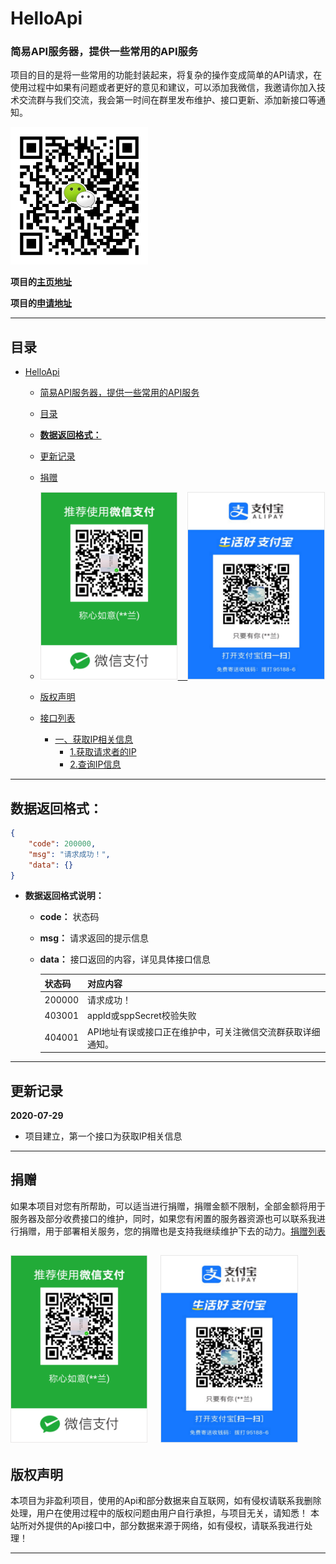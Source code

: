 # HelloApi

### 简易API服务器，提供一些常用的API服务
项目的目的是将一些常用的功能封装起来，将复杂的操作变成简单的API请求，在使用过程中如果有问题或者更好的意见和建议，可以添加我微信，我邀请你加入技术交流群与我们交流，我会第一时间在群里发布维护、接口更新、添加新接口等通知。

<img width="220" height="220" src="./img/wechat_qun.jpg"/>


**项目的[主页地址](#)**

**项目的[申请地址](#)**

---

## 目录

- [HelloApi](#helloapi)
    - [简易API服务器，提供一些常用的API服务](#简易api服务器提供一些常用的api服务)
  - [目录](#目录)
  - [**数据返回格式：**](#数据返回格式)
  - [更新记录](#更新记录)
  - [捐赠](#捐赠)
  - [<img width="220" height="300" src="./img/wxPay.png"/>&nbsp;&nbsp;&nbsp;&nbsp;<img width="220" height="300" src="./img/AliPay.png"/>](#img-width220-height300-srcimgwxpaypngimg-width220-height300-srcimgalipaypng)
  - [版权声明](#版权声明)

  - [接口列表](#接口列表)
    - [一、获取IP相关信息](./API/searchIp.md)
      - [1.获取请求者的IP](./API/searchIp.md#1获取请求者的IP)
      - [2.查询IP信息](./API/searchIp.md#2查询IP信息)

-----

## **数据返回格式：**

  ```json
  {
      "code": 200000,
      "msg": "请求成功！",
      "data": {}
  }
  ```

- **数据返回格式说明：**

  - **code：** 状态码
  - **msg：** 请求返回的提示信息
  - **data：** 接口返回的内容，详见具体接口信息
  
    | 状态码 | 对应内容                                                    |
    | ------ | ----------------------------------------------------------- |
    | 200000 | 请求成功！                                                  |
    | 403001 | appId或sppSecret校验失败                                    |
    | 404001 | API地址有误或接口正在维护中，可关注微信交流群获取详细通知。 |

------

## 更新记录

**2020-07-29**
- 项目建立，第一个接口为获取IP相关信息

--------

## 捐赠

如果本项目对您有所帮助，可以适当进行捐赠，捐赠金额不限制，全部金额将用于服务器及部分收费接口的维护，同时，如果您有闲置的服务器资源也可以联系我进行捐赠，用于部署相关服务，您的捐赠也是支持我继续维护下去的动力。[捐赠列表](#)

<img width="220" height="300" src="./img/wxPay.png"/>&nbsp;&nbsp;&nbsp;&nbsp;<img width="220" height="300" src="./img/AliPay.png"/>
---------

## 版权声明

本项目为非盈利项目，使用的Api和部分数据来自互联网，如有侵权请联系我删除处理，用户在使用过程中的版权问题由用户自行承担，与项目无关，请知悉！
本站所对外提供的Api接口中，部分数据来源于网络，如有侵权，请联系我进行处理！

-------